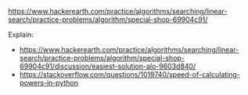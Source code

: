https://www.hackerearth.com/practice/algorithms/searching/linear-search/practice-problems/algorithm/special-shop-69904c91/

Explain:

- https://www.hackerearth.com/practice/algorithms/searching/linear-search/practice-problems/algorithm/special-shop-69904c91/discussion/easiest-solution-alo-9603d840/
- https://stackoverflow.com/questions/1019740/speed-of-calculating-powers-in-python
